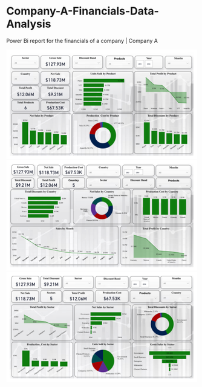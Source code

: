 # Company-A-Financials-Data-Analysis

Power Bi report for the financials of a company | Company A

![Dashboard](Financial_Report-2.png)
![Dashboard](Financial_Report-3.png)
![Dashboard](Financial_Report-4.png)
